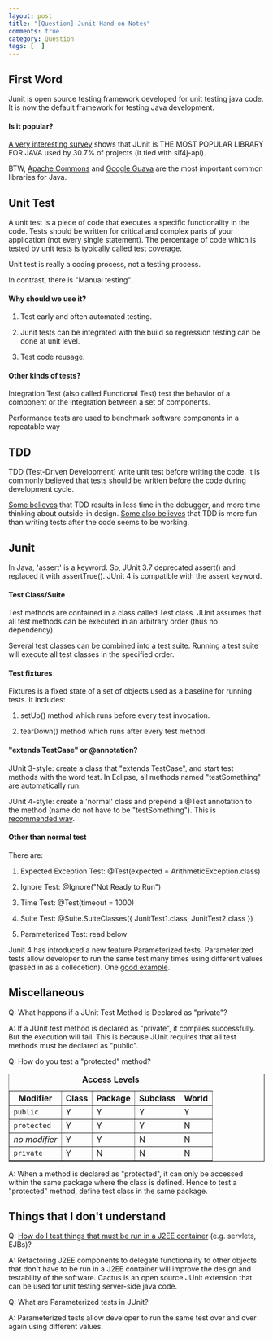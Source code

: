 ```yaml
---
layout: post
title: "[Question] Junit Hand-on Notes"
comments: true
category: Question
tags: [  ]
---
```


## First Word

Junit is open source testing framework developed for unit testing java code. It is now the default framework for testing Java development.

#### Is it popular? 

[A very interesting survey](http://www.takipiblog.com/2013/11/20/we-analyzed-30000-github-projects-here-are-the-top-100-libraries-in-java-js-and-ruby/) shows that JUnit is THE MOST POPULAR LIBRARY FOR JAVA used by 30.7% of projects (it tied with slf4j-api). 

BTW, [Apache Commons](http://en.wikipedia.org/wiki/Apache_Commons) and [Google Guava](http://en.wikipedia.org/wiki/Google_Guava) are the most important common libraries for Java. 

## Unit Test

A unit test is a piece of code that executes a specific functionality in the code. Tests should be written for critical and complex parts of your application (not every single statement). The percentage of code which is tested by unit tests is typically called test coverage.

Unit test is really a coding process, not a testing process. 

In contrast, there is "Manual testing". 

#### Why should we use it? 

1. Test early and often automated testing.

2. Junit tests can be integrated with the build so regression testing can be done at unit level.

3. Test code reusage. 

#### Other kinds of tests?

Integration Test (also called Functional Test) test the behavior of a component or the integration between a set of components. 

Performance tests are used to benchmark software components in a repeatable way 

## TDD

TDD (Test-Driven Development) write unit test before writing the code. It is commonly believed that tests should be written before the code during development cycle. 

[Some believes](http://stackoverflow.com/questions/247086/should-unit-tests-be-written-before-the-code-is-written) that TDD results in less time in the debugger, and more time thinking about outside-in design. [Some also believes](http://sqa.fyicenter.com/FAQ/JUnit/When_Should_Unit_Tests_Should_Be_Written_In_Deve.html) that TDD is more fun than writing tests after the code seems to be working. 

## Junit

In Java, 'assert' is a keyword. So, JUnit 3.7 deprecated assert() and replaced it with assertTrue(). JUnit 4 is compatible with the assert keyword. 

#### Test Class/Suite

Test methods are contained in a class called Test class. JUnit assumes that all test methods can be executed in an arbitrary order (thus no dependency). 

Several test classes can be combined into a test suite. Running a test suite will execute all test classes in the specified order. 

#### Test fixtures 

Fixtures is a fixed state of a set of objects used as a baseline for running tests. It includes:

1. setUp() method which runs before every test invocation.

2. tearDown() method which runs after every test method.

#### "extends TestCase" or @annotation?

JUnit 3-style: create a class that "extends TestCase", and start test methods with the word test. In Eclipse, all methods named "testSomething" are automatically run.

JUnit 4-style: create a 'normal' class and prepend a @Test annotation to the method (name do not have to be "testSomething"). This is [recommended way](http://stackoverflow.com/questions/2635839/junit-confusion-use-extend-testcase-or-test). 

#### Other than normal test

There are: 

1. Expected Exception Test: @Test(expected = ArithmeticException.class)

2. Ignore Test: @Ignore("Not Ready to Run")  

3. Time Test: @Test(timeout = 1000)  

4. Suite Test: @Suite.SuiteClasses({ JunitTest1.class, JunitTest2.class })

5. Parameterized Test: read below

Junit 4 has introduced a new feature Parameterized tests. Parameterized tests allow developer to run the same test many times using different values (passed in as a collecetion). One [good example](http://www.mkyong.com/unittest/junit-4-tutorial-6-parameterized-test/). 

## Miscellaneous

Q: What happens if a JUnit Test Method is Declared as "private"?

A: If a JUnit test method is declared as "private", it compiles successfully. But the execution will fail. This is because JUnit requires that all test methods must be declared as "public".

Q: How do you test a "protected" method?

<table border="1" summary="This table defines levels of access conferred by a modifier">
<caption style="font-weight: bold" id="accesscontrol-levels">Access Levels</caption>
<tbody><tr>
<th id="h1" class="bg-color bg-img font-color">Modifier</th>
<th id="h2" class="bg-color bg-img font-color">Class</th>
<th id="h3" class="bg-color bg-img font-color">Package</th>
<th id="h4" class="bg-color bg-img font-color">Subclass</th>
<th id="h5" class="bg-color bg-img font-color">World</th>
</tr>
<tr>
<td headers="h1" class="bg-color bg-img font-color"><code>public</code></td>
<td headers="h2" class="bg-color bg-img font-color">Y</td>
<td headers="h3" class="bg-color bg-img font-color">Y</td>
<td headers="h4" class="bg-color bg-img font-color">Y</td>
<td headers="h5" class="bg-color bg-img font-color">Y</td>
</tr>
<tr>
<td headers="h1" class="bg-color bg-img font-color"><code>protected</code></td>
<td headers="h2" class="bg-color bg-img font-color">Y</td>
<td headers="h3" class="bg-color bg-img font-color">Y</td>
<td headers="h4" class="bg-color bg-img font-color">Y</td>
<td headers="h5" class="bg-color bg-img font-color">N</td>
</tr>
<tr>
<td headers="h1" style="font-style: italic" class="bg-color bg-img font-color">no modifier</td>
<td headers="h2" class="bg-color bg-img font-color">Y</td>
<td headers="h3" class="bg-color bg-img font-color">Y</td>
<td headers="h4" class="bg-color bg-img font-color">N</td>
<td headers="h5" class="bg-color bg-img font-color">N</td>
</tr>
<tr>
<td headers="h1" class="bg-color bg-img font-color"><code>private</code></td>
<td headers="h2" class="bg-color bg-img font-color">Y</td>
<td headers="h3" class="bg-color bg-img font-color">N</td>
<td headers="h4" class="bg-color bg-img font-color">N</td>
<td headers="h5" class="bg-color bg-img font-color">N</td>
</tr>
</tbody></table>

A: When a method is declared as "protected", it can only be accessed within the same package where the class is defined. Hence to test a "protected" method, define test class in the same package.

## Things that I don't understand

Q: [How do I test things that must be run in a J2EE container](http://www.tutorialspoint.com/junit/junit_interview_questions.htm) (e.g. servlets, EJBs)?

A: Refactoring J2EE components to delegate functionality to other objects that don't have to be run in a J2EE container will improve the design and testability of the software. Cactus is an open source JUnit extension that can be used for unit testing server-side java code.

Q: What are Parameterized tests in JUnit?

A: Parameterized tests allow developer to run the same test over and over again using different values.
